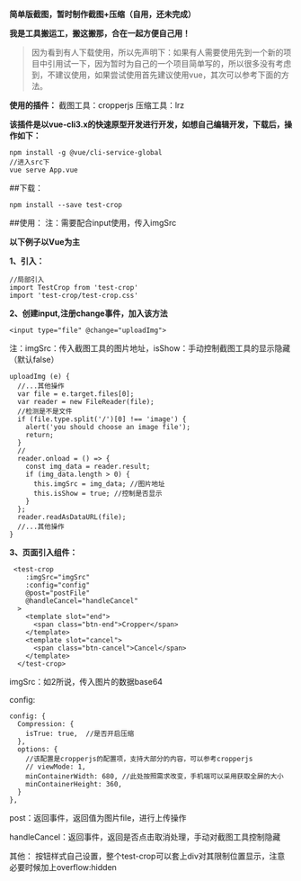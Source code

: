 
**简单版截图，暂时制作截图+压缩（自用，还未完成）**

**我是工具搬运工，搬这搬那，合在一起方便自己用！**

>因为看到有人下载使用，所以先声明下：如果有人需要使用先到一个新的项目中引用试一下，因为暂时为自己的一个项目简单写的，所以很多没有考虑到，不建议使用，如果尝试使用首先建议使用vue，其次可以参考下面的方法。

**使用的插件：**
截图工具：cropperjs
压缩工具：lrz

**该插件是以vue-cli3.x的快速原型开发进行开发，如想自己编辑开发，下载后，操作如下：**

```
npm install -g @vue/cli-service-global
//进入src下
vue serve App.vue
```

##下载：
```
npm install --save test-crop
```

##使用：
注：需要配合input使用，传入imgSrc

**以下例子以Vue为主**

**1、引入：**
```
//局部引入
import TestCrop from 'test-crop'
import 'test-crop/test-crop.css'
```

**2、创建input,注册change事件，加入该方法**
```
<input type="file" @change="uploadImg">
```
注：imgSrc：传入截图工具的图片地址，isShow：手动控制截图工具的显示隐藏（默认false）
```
uploadImg (e) {
  //...其他操作
  var file = e.target.files[0];
  var reader = new FileReader(file);
  //检测是不是文件
  if (file.type.split('/')[0] !== 'image') {
    alert('you should choose an image file');
    return;
  }
  //
  reader.onload = () => {
    const img_data = reader.result;
    if (img_data.length > 0) {
      this.imgSrc = img_data; //图片地址
      this.isShow = true; //控制是否显示
    }
  };
  reader.readAsDataURL(file);
  //...其他操作
}
```

**3、页面引入组件：**
```
 <test-crop
    :imgSrc="imgSrc"
    :config="config"
    @post="postFile"
    @handleCancel="handleCancel"
  >
    <template slot="end">
      <span class="btn-end">Cropper</span>
    </template>
    <template slot="cancel">
      <span class="btn-cancel">Cancel</span>
    </template>
  </test-crop>
```
imgSrc：如2所说，传入图片的数据base64

config:
```
config: {
  Compression: {
    isTrue: true,  //是否开启压缩
  },
  options: {    
    //该配置是cropperjs的配置项，支持大部分的内容，可以参考cropperjs
    // viewMode: 1,
    minContainerWidth: 680, //此处按照需求改变，手机端可以采用获取全屏的大小
    minContainerHeight: 360,
  }
},
```
post：返回事件，返回值为图片file，进行上传操作

handleCancel：返回事件，返回是否点击取消处理，手动对截图工具控制隐藏

其他：
按钮样式自己设置，整个test-crop可以套上div对其限制位置显示，注意必要时候加上overflow:hidden

